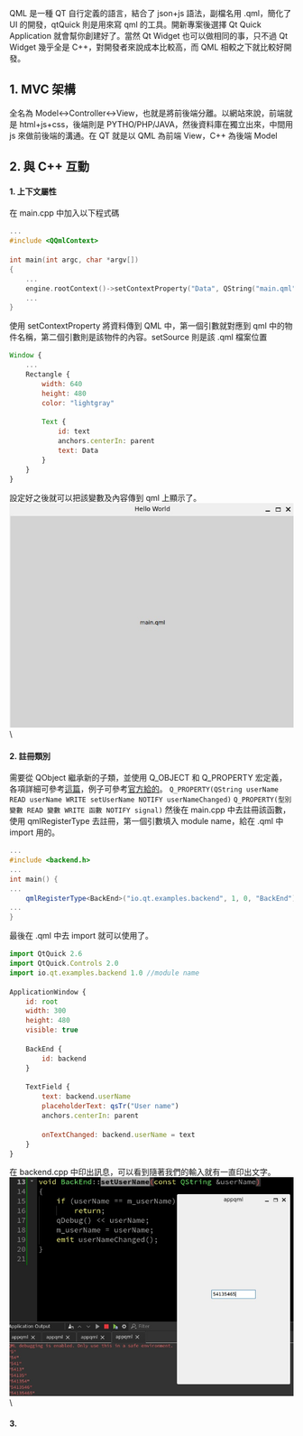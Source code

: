 QML 是一種 QT 自行定義的語言，結合了 json+js 語法，副檔名用 .qml，簡化了 UI 的開發，qtQuick 則是用來寫 qml 的工具。開新專案後選擇 Qt Quick Application 就會幫你創建好了。當然 Qt Widget 也可以做相同的事，只不過 Qt Widget 幾乎全是 C++，對開發者來說成本比較高，而 QML 相較之下就比較好開發。

## 1. MVC 架構
全名為 Model<->Controller<->View，也就是將前後端分離。以網站來說，前端就是 html+js+css，後端則是 PYTHO/PHP/JAVA，然後資料庫在獨立出來，中間用 js 來做前後端的溝通。在 QT 就是以 QML 為前端 View，C++ 為後端 Model

## 2. 與 C++ 互動

#### 1. 上下文屬性
在 main.cpp 中加入以下程式碼
```cpp
...
#include <QQmlContext>

int main(int argc, char *argv[])
{
    ...
    engine.rootContext()->setContextProperty("Data", QString("main.qml"));
    ...
}
```
使用 setContextProperty 將資料傳到 QML 中，第一個引數就對應到 qml 中的物件名稱，第二個引數則是該物件的內容。setSource 則是該 .qml 檔案位置
```js
Window {
    ...
    Rectangle {
        width: 640
        height: 480
        color: "lightgray"

        Text {
            id: text
            anchors.centerIn: parent
            text: Data
        }
    }
}
```
設定好之後就可以把該變數及內容傳到 qml 上顯示了。
![img](https://github.com/JrPhy/QT6/blob/main/img/qml.jpg)\

#### 2. 註冊類別
需要從 QObject 繼承新的子類，並使用 Q_OBJECT 和 Q_PROPERTY 宏定義，各項詳細可參考[這篇](https://www.cnblogs.com/wanghongyang/p/15233642.html)，例子可參考[官方給的](https://doc.qt.io/qt-5/qtqml-cppintegration-topic.html)。
```Q_PROPERTY(QString userName READ userName WRITE setUserName NOTIFY userNameChanged)```
```Q_PROPERTY(型別 變數 READ 變數 WRITE 函數 NOTIFY signal)```
然後在 main.cpp 中去註冊該函數，使用 qmlRegisterType 去註冊，第一個引數填入 module name，給在 .qml 中 import 用的。
```cpp
...
#include <backend.h>
...
int main() {
...
    qmlRegisterType<BackEnd>("io.qt.examples.backend", 1, 0, "BackEnd");
...
}
```
最後在 .qml 中去 import 就可以使用了。
```js
import QtQuick 2.6
import QtQuick.Controls 2.0
import io.qt.examples.backend 1.0 //module name

ApplicationWindow {
    id: root
    width: 300
    height: 480
    visible: true

    BackEnd {
        id: backend
    }

    TextField {
        text: backend.userName
        placeholderText: qsTr("User name")
        anchors.centerIn: parent

        onTextChanged: backend.userName = text
    }
}
```
在 backend.cpp 中印出訊息，可以看到隨著我們的輸入就有一直印出文字。
![img](https://github.com/JrPhy/QT6/blob/main/img/qml_class.jpg)\

#### 3. 
